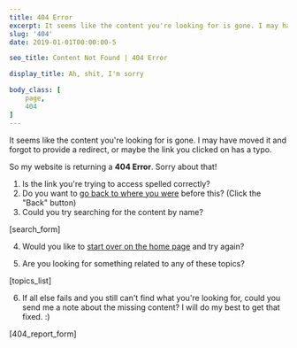 ```yaml
---
title: 404 Error
excerpt: It seems like the content you're looking for is gone. I may have moved it and forgot to provide a redirect, or maybe the link you clicked on has a typo.
slug: '404'
date: 2019-01-01T00:00:00-5

seo_title: Content Not Found | 404 Error

display_title: Ah, shit, I'm sorry

body_class: [
	page,
	404
]
---
```

It seems like the content you're looking for is gone. I may have moved it and forgot to provide a redirect, or maybe the link you clicked on has a typo.

So my website is returning a **404 Error**. Sorry about that!

1. Is the link you're trying to access spelled correctly?
2. Do you want to [go back to where you were](js:back) before this? (Click the "Back" button)
3. Could you try searching for the content by name?

[search_form]

4. Would you like to [start over on the home page](/) and try again?

5. Are you looking for something related to any of these topics?

[topics_list]

6. If all else fails and you still can't find what you're looking for, could you send me a note about the missing content? I will do my best to get that fixed. :)

[404_report_form]